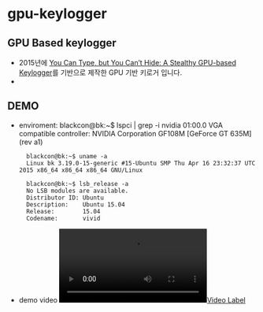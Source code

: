 # gpu-keylogger

GPU Based keylogger
-------------------
* 2015년에 [You Can Type, but You Can’t Hide: A Stealthy GPU-based Keylogger](https://www3.cs.stonybrook.edu/~mikepo/papers/gpukeylogger.eurosec13.pdf)를 기반으로 제작한 GPU 기반 키로거 입니다.
*

DEMO
----
* enviroment:
        blackcon@bk:~$ lspci | grep -i nvidia
        01:00.0 VGA compatible controller: NVIDIA Corporation GF108M [GeForce GT 635M] (rev a1)

        blackcon@bk:~$ uname -a
        Linux bk 3.19.0-15-generic #15-Ubuntu SMP Thu Apr 16 23:32:37 UTC 2015 x86_64 x86_64 x86_64 GNU/Linux

        blackcon@bk:~$ lsb_release -a
        No LSB modules are available.
        Distributor ID: Ubuntu
        Description:    Ubuntu 15.04
        Release:        15.04
        Codename:       vivid


* demo video
[![Video Label](/demo/gpu_based_keylogger.mp4)](/demo/gpu_based_keylogger.mp4)
